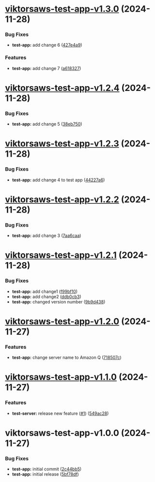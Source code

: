 # [viktorsaws-test-app-v1.3.0](https://github.com/viktorsaws/semrel-monorepo-experiment/compare/test-app/v1.2.4...test-app/v1.3.0) (2024-11-28)


### Bug Fixes

* **test-app:** add change 6 ([427e4a9](https://github.com/viktorsaws/semrel-monorepo-experiment/commit/427e4a91435af06c6ed7c31dae7c20f92e18389b))


### Features

* **test-app:** add change 7 ([a618327](https://github.com/viktorsaws/semrel-monorepo-experiment/commit/a618327ac13cb3a25e44571950c8012f8d8c5182))

# [viktorsaws-test-app-v1.2.4](https://github.com/viktorsaws/semrel-monorepo-experiment/compare/test-app/v1.2.3...test-app/v1.2.4) (2024-11-28)


### Bug Fixes

* **test-app:** add change 5 ([38eb750](https://github.com/viktorsaws/semrel-monorepo-experiment/commit/38eb7509fb21906ba788c84361b1ba99b0bc916a))

# [viktorsaws-test-app-v1.2.3](https://github.com/viktorsaws/semrel-monorepo-experiment/compare/test-app/v1.2.2...test-app/v1.2.3) (2024-11-28)


### Bug Fixes

* **test-app:** add change 4 to test app ([44227a6](https://github.com/viktorsaws/semrel-monorepo-experiment/commit/44227a633074e45091cb8c0f2c92bde3ae2014cc))

# [viktorsaws-test-app-v1.2.2](https://github.com/viktorsaws/semrel-monorepo-experiment/compare/test-app/v1.2.1...test-app/v1.2.2) (2024-11-28)


### Bug Fixes

* **test-app:** add change 3 ([7aa6caa](https://github.com/viktorsaws/semrel-monorepo-experiment/commit/7aa6caa1d367759a4102f867bd62d06de4047c9d))

# [viktorsaws-test-app-v1.2.1](https://github.com/viktorsaws/semrel-monorepo-experiment/compare/test-app/v1.2.0...test-app/v1.2.1) (2024-11-28)


### Bug Fixes

* **test-app:** add change1 ([f99bf10](https://github.com/viktorsaws/semrel-monorepo-experiment/commit/f99bf10d7b293913237cd20f0a2d7fcc92ef0b11))
* **test-app:** add change2 ([ddb0cb3](https://github.com/viktorsaws/semrel-monorepo-experiment/commit/ddb0cb36206a03bff2758c2c6bee607496c3c0c2))
* **test-app:** changed version number ([9b9d438](https://github.com/viktorsaws/semrel-monorepo-experiment/commit/9b9d43879bdcc586f270616b78696d605743a4d4))

# [viktorsaws-test-app-v1.2.0](https://github.com/viktorsaws/semrel-monorepo-experiment/compare/test-app/v1.1.0...test-app/v1.2.0) (2024-11-27)


### Features

* **test-app:** change server name to Amazon Q ([718507c](https://github.com/viktorsaws/semrel-monorepo-experiment/commit/718507ccb3c430d99af95cd832622eaa13e76a00))

# [viktorsaws-test-app-v1.1.0](https://github.com/viktorsaws/semrel-monorepo-experiment/compare/test-app/v1.0.0...test-app/v1.1.0) (2024-11-27)


### Features

* **test-server:** release new feature ([#1](https://github.com/viktorsaws/semrel-monorepo-experiment/issues/1)) ([549ac28](https://github.com/viktorsaws/semrel-monorepo-experiment/commit/549ac28ed5111f4face675d08042fcb984ba4a3f))

# viktorsaws-test-app-v1.0.0 (2024-11-27)


### Bug Fixes

* **test-app:** initial commit ([2c44bb5](https://github.com/viktorsaws/semrel-monorepo-experiment/commit/2c44bb582ef288ded76eeaf8dfe111bac387e7fa))
* **test-app:** initial release ([5bf78df](https://github.com/viktorsaws/semrel-monorepo-experiment/commit/5bf78dfbb5d3d1a9f924c21c03ae01a4354a2d49))
